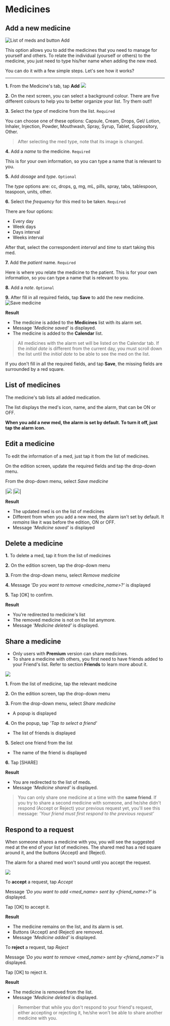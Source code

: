# Medicines

## Add a new medicine

![List of meds and button Add](/images/medicine.png)

This option allows you to add the medicines that you need to manage for yourself and others. To relate the individual (yourself or others) to the medicine, you just need to type his/her name when adding the new med. 

You can do it with a few simple steps. Let's see how it works?

-----

**1.** From the Medicine's tab, tap **Add** ![](/images/button_add_med.png)

**2.** On the next screen, you can select a background colour. There are five different colours to help you to better organize your list. Try them out!!

**3.** Select the *type* of medicine from the list. `Required`

You can choose one of these options: Capsule, Cream, Drops, Gel/ Lotion, Inhaler, Injection, Powder, Mouthwash, Spray, Syrup, Tablet, Suppository, Other.

> After selecting the med type, note that its image is changed.

**4.** Add a *name* to the medicine. `Required`

This is for your own information, so you can type a name that is relevant to you.

**5.** Add *dosage* and *type*. `Optional`

The *type* options are: cc, drops, g, mg, mL, pills, spray, tabs, tablespoon, teaspoon, units, other.

**6.** Select the *frequency* for this med to be taken. `Required`

There are four options:

- Every day
- Week days
- Days interval
- Weeks interval

After that, select the correspondent *interval* and *time* to start taking this med.

**7.** Add the *patient* name. `Required`

Here is where you relate the medicine to the patient. This is for your own information, so you can type a name that is relevant to you.

**8.** Add a *note*. `Optional`

**9.** After fill in all required fields, tap **Save** to add the new medicine. ![Save medicine](/images/button-save-med.png)

**Result**

- The medicine is added to the **Medicines** list with its alarm set.
- Message *'Medicine saved'* is displayed.
- The medicine is added to the **Calendar** list.


> All medicines with the alarm set will be listed on the Calendar tab. If the *initial date* is different from the current day, you must scroll down the list until the *initial date* to be able to see the med on the list.
  
If you don't fill in all the required fields, and tap **Save**, the missing fields are surrounded by a red square.

## List of medicines

The medicine's tab lists all added medication.

The list displays the med's icon, name, and the alarm, that can be ON or OFF.

**When you add a new med, the alarm is set by default. To turn it off, just tap the alarm icon.**


## Edit a medicine

To edit the information of a med, just tap it from the list of medicines.

On the edition screen, update the required fields and tap the drop-down menu.

From the drop-down menu, select *Save medicine*

|![](/images/medicine_editor01.png) |![](/images/medicine_editor03.png)|

**Result**

- The updated med is on the list of medicines
- Different from when you add a new med, the alarm isn't set by default. It *remains* like it was before the edition, ON or OFF. 
- Message *'Medicine saved'* is displayed


## Delete a medicine

**1.** To delete a med, tap it from the list of medicines

**2.** On the edition screen, tap the drop-down menu

**3.** From the drop-down menu, select *Remove medicine*

**4.** Message *'Do you want to remove <medicine_name>?'* is displayed

**5.** Tap [OK] to confirm.

**Result**

- You're redirected to medicine's list
- The removed medicine is not on the list anymore.
- Message *'Medicine deleted'* is displayed.


## Share a medicine

- Only users with **Premium** version can share medicines.
- To share a medicine with others, you first need to have friends added to your Friend's list. Refer to section **Friends** to learn more about it.

![](images/share_medicine2.png)

**1.** From the list of medicine, tap the relevant medicine

**2.** On the edition screen, tap the drop-down menu

**3.** From the drop-down menu, select *Share medicine*

- A popup is displayed

**4.** On the popup, tap *'Tap to select a friend'*

- The list of friends is displayed

**5.** Select one friend from the list

- The name of the friend is displayed

**6.** Tap [SHARE]

**Result**

- You are redirected to the list of meds.
- Message *'Medicine shared'* is displayed.

> You can only share one medicine at a time with the **same friend**. If you try to share a second medicine with someone, and he/she didn't respond (Accept or Reject) your previous request yet, you'll see this message: *'Your friend must first respond to the previous request'*


## Respond to a request

When someone shares a medicine with you, you will see the suggested med at the end of your list of medicines. The shared med has a red square around it, and the buttons (Accept) and (Reject).

The alarm for a shared med won't sound until you accept the request.

![](/images/medicine.png)


To **accept** a request, tap *Accept*

Message *'Do you want to add <med_name> sent by <friend_name>?'* is displayed.

Tap [OK] to accept it.

**Result**

- The medicine remains on the list, and its alarm is set.
- Buttons (Accept) and (Reject) are removed.
- Message *'Medicine added'* is displayed.

To **reject** a request, tap *Reject*

Message *'Do you want to remove <med_name> sent by <friend_name>?'* is displayed.

Tap [OK] to reject it.

**Result**

- The medicine is removed from the list.
- Message *'Medicine deleted* is displayed.

> Remember that while you don't respond to your friend's request, either accepting or rejecting it, he/she won't be able to share another medicine with you.